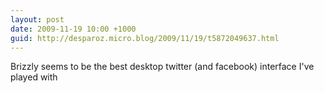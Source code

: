 ```yaml
---
layout: post
date: 2009-11-19 10:00 +1000
guid: http://desparoz.micro.blog/2009/11/19/t5872049637.html
---
```

Brizzly seems to be the best desktop twitter (and facebook) interface I've played with
